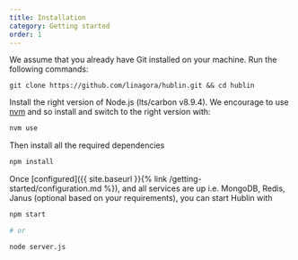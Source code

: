 ```yaml
---
title: Installation
category: Getting started
order: 1
---
```



We assume that you already have Git installed on your machine. Run the following commands:

```shell
git clone https://github.com/linagora/hublin.git && cd hublin
```

Install the right version of Node.js (lts/carbon v8.9.4). We encourage to use [nvm](https://github.com/creationix/nvm) and so install and switch to the right version with:

``` sh
nvm use
```

Then install all the required dependencies

``` sh
npm install
```

Once [configured]({{ site.baseurl }}{% link /getting-started/configuration.md %}), and all services are up i.e. MongoDB, Redis, Janus (optional based on your requirements), you can start Hublin with

``` sh
npm start

# or

node server.js
```
